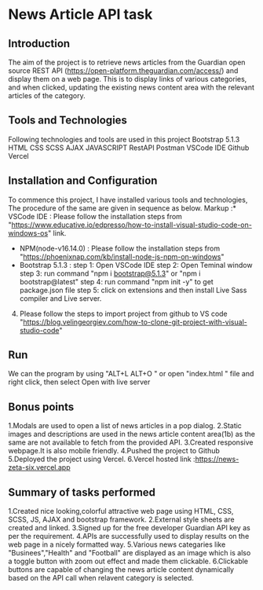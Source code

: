 # News Article API task

## Introduction
The aim of the project is to retrieve news articles from the Guardian open source REST API (https://open-platform.theguardian.com/access/) and display them on a web page. This  is to display links of various categories, and when clicked, updating the existing news content area with the relevant articles of the category.

## Tools and Technologies
Following technologies and tools are used in this project
Bootstrap 5.1.3
HTML
CSS
SCSS
AJAX
JAVASCRIPT
RestAPI
Postman
VSCode IDE
Github
Vercel

## Installation and Configuration
To commence this project, I have installed various tools and technologies, The procedure of the same are given in sequence as below.
Markup :* VSCode IDE : Please follow the installation steps from "https://www.educative.io/edpresso/how-to-install-visual-studio-code-on-windows-os" link.
* NPM(node-v16.14.0)  : Please follow the installation steps from "https://phoenixnap.com/kb/install-node-js-npm-on-windows"
* Bootstrap 5.1.3 :
      step 1: Open VSCode IDE
      step 2: Open Teminal window
      step 3: run command "npm i bootstrap@5.1.3" or "npm i bootstrap@latest"
      step 4: run command "npm init -y" to get package.json file 
      step 5: click on extensions and then install Live Sass compiler and Live server.

4. Please follow the steps to import project from github to VS code "https://blog.velingeorgiev.com/how-to-clone-git-project-with-visual-studio-code"

## Run
 We can the program by using "ALT+L ALT+O " or open "index.html " file and right click, then select Open with live server

## Bonus points
1.Modals are used to open a list of news articles in a pop dialog.
2.Static images and descriptions are used in the news article content area(1b) as the same are not available to fetch from the provided API.
3.Created responsive webpage.It is also mobile friendly.
4.Pushed the project to Github
5.Deployed the project using Vercel.
6.Vercel hosted link :https://news-zeta-six.vercel.app

## Summary of tasks performed
1.Created nice looking,colorful attractive web page using HTML, CSS, SCSS, JS, AJAX and bootstrap framework.
2.External style sheets are created and linked.
3.Signed up for the free developer Guardian API key as per the requirement.
4.APIs are successfully used to display results on the web page in a nicely formatted way.
5.Various news categaries like "Businees","Health" and "Football" are displayed as an image which is also a toggle button with zoom out effect and made them clickable.
6.Clickable buttons are capable of changing the news article content dynamically based on the API call when relavent category is selected.
  







